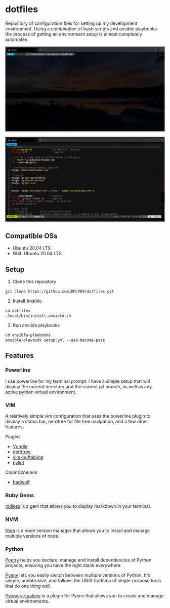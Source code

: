 # dotfiles
Repository of configuration files for setting up my development environment. Using a combination of bash scripts and ansible playbooks the process of getting an environment setup is almost completely automated.

![powerline](./assests/powerline.png)

![vim](./assests/vim.png)

## Compatible OSs
* Ubuntu 20.04 LTS
* WSL Ubuntu 20.04 LTS

## Setup
1. Clone this repository
```
git clone https://github.com/DMcP89/dotfiles.git
```
2. Install Ansible
```
cd dotfiles
.local/bin/install-ansible.sh
```
3. Run ansible playbooks
```
cd ansible-playbooks
ansible-playbook setup.yml --ask-become-pass
```
## Features
### Powerline
I use powerline for my terminal prompt. I have a simple setup that will display the current directory and the current git branch, as well as any active python virtual environment.

### VIM
A relatively simple vim configuration that uses the powerline plugin to display a status bar, nerdtree for file tree navigation, and a few other features.

*Plugins*
* [Vundle](https://github.com/VundleVim/Vundle.vim)
* [nerdtree](https://github.com/preservim/nerdtree)
* [vim-buftabline](https://github.com/ap/vim-buftabline)
* [pylint](https://github.com/vim-scripts/pylint.vim)

*Color Schemes*
* [badwolf](https://github.com/sjl/badwolf)

### Ruby Gems
[mdless](https://github.com/ttscoff/mdless) is a gem that allows you to display markdown in your terminal.

### NVM
[Nvm](https://github.com/nvm-sh/nvm) is a node version manager that allows you to install and manage multiple versions of node.
### Python
[Poetry](https://github.com/python-poetry/poetry) helps you declare, manage and install dependencies of Python projects, ensuring you have the right stack everywhere.

[Pyenv](https://github.com/pyenv/pyenv) lets you easily switch between multiple versions of Python. It's simple, unobtrusive, and follows the UNIX tradition of single-purpose tools that do one thing well.

[Pyenv-virtualenv](https://github.com/pyenv/pyenv-virtualenv) is a plugin for Pyenv that allows you to create and manage virtual environments.



